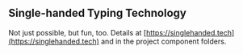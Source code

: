 ## Single-handed Typing Technology

Not just possible, but fun, too. Details at [https://singlehanded.tech](https://singlehanded.tech) and in the project component folders.
